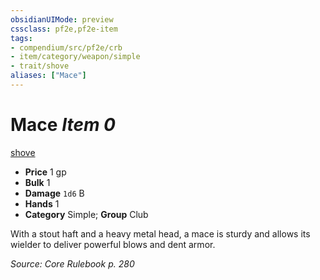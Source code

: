 ```yaml
---
obsidianUIMode: preview
cssclass: pf2e,pf2e-item
tags:
- compendium/src/pf2e/crb
- item/category/weapon/simple
- trait/shove
aliases: ["Mace"]
---
```

# Mace *Item 0*  
[shove](/rules/traits/shove.md)  

- **Price** 1 gp
- **Bulk** 1
- **Damage** `1d6` B
- **Hands** 1
- **Category** Simple; **Group** Club 

With a stout haft and a heavy metal head, a mace is sturdy and allows its wielder to deliver powerful blows and dent armor.

*Source: Core Rulebook p. 280*